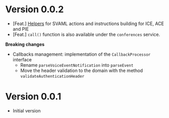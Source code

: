 # Version 0.0.2

- [Feat.] [Helpers](./src/models/v1/helper.ts) for SVAML actions and instructions building for ICE, ACE and PIE
- [Feat.] `call()` function is also available under the `conferences` service.

**Breaking changes**
- Callbacks management: implementation of the `CallbackProcessor` interface
  - Rename `parseVoiceEventNotification` into `parseEvent`
  - Move the header validation to the domain with the method `validateAuthenticationHeader`

# Version 0.0.1

 - Initial version
